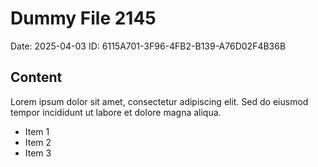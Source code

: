 # Dummy File 2145

Date: 2025-04-03
ID: 6115A701-3F96-4FB2-B139-A76D02F4B36B

## Content

Lorem ipsum dolor sit amet, consectetur adipiscing elit.
Sed do eiusmod tempor incididunt ut labore et dolore magna aliqua.

* Item 1
* Item 2
* Item 3


